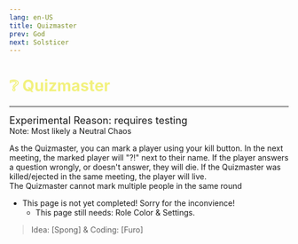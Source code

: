 ```yaml
---
lang: en-US
title: Quizmaster
prev: God
next: Solsticer
---
```


# <font color=#f2f17e>❔ <b>Quizmaster</b></font> <Badge text="Neutral" type="tip" vertical="middle"/>
---
<font size=4em>Experimental Reason: requires testing</font><br>
Note: Most likely a Neutral Chaos

As the Quizmaster, you can mark a player using your kill button. In the next meeting, the marked player will "?!" next to their name. If the player answers a question wrongly, or doesn't answer, they will die. If the Quizmaster was killed/ejected in the same meeting, the player will live.<br>
The Quizmaster cannot mark multiple people in the same round

* This page is not yet completed! Sorry for the inconvience!
  * This page still needs: Role Color & Settings.

> Idea: [Spong] & Coding: [Furo]